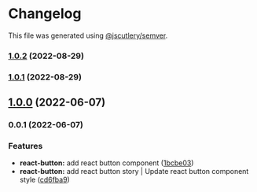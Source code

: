 # Changelog

This file was generated using [@jscutlery/semver](https://github.com/jscutlery/semver).

### [1.0.2](https://gitlab.migoinc.com/migotv/paintbox/compare/react-button@1.0.1...react-button@1.0.2) (2022-08-29)

### [1.0.1](https://gitlab.migoinc.com/migotv/paintbox/compare/react-button@1.0.0...react-button@1.0.1) (2022-08-29)

## [1.0.0](https://gitlab.migoinc.com/migotv/paintbox/compare/react-button@0.0.1...react-button@1.0.0) (2022-06-07)

### 0.0.1 (2022-06-07)


### Features

* **react-button:** add react button component ([1bcbe03](https://gitlab.migoinc.com/migotv/paintbox/commit/1bcbe03f1a9f482303722ea9274204a43302bf4e))
* **react-button:** add react button story | Update react button component style ([cd6fba9](https://gitlab.migoinc.com/migotv/paintbox/commit/cd6fba9457b90f61a9172559062f5f41be3ba05d))
